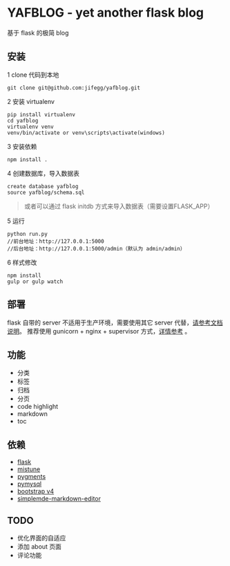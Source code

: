 # YAFBLOG - yet another flask blog
基于 flask 的极简 blog

## 安装

1 clone 代码到本地
```
git clone git@github.com:jifegg/yafblog.git
```

2 安装 virtualenv
```
pip install virtualenv
cd yafblog
virtualenv venv
venv/bin/activate or venv\scripts\activate(windows)
```

3 安装依赖
```
npm install .
```

4 创建数据库，导入数据表
```
create database yafblog
source yafblog/schema.sql
```
> 或者可以通过 flask initdb 方式来导入数据表（需要设置FLASK_APP）

5 运行
```
python run.py
//前台地址：http://127.0.0.1:5000
//后台地址：http://127.0.0.1:5000/admin（默认为 admin/admin）
```

6 样式修改
```
npm install
gulp or gulp watch
```

## 部署
flask 自带的 server 不适用于生产环境，需要使用其它 server 代替，[请参考文档说明](http://flask.pocoo.org/docs/0.12/deploying/#deployment)。
推荐使用 gunicorn + nginx + supervisor 方式，[详情参考](http://blog.gutown.com/article/2) 。


## 功能
* 分类
* 标签
* 归档
* 分页
* code highlight
* markdown
* toc


## 依赖
* [flask](https://github.com/pallets/flask)
* [mistune](https://github.com/lepture/mistune)
* [pygments](http://pygments.org/)
* [pymysql](https://github.com/PyMySQL/PyMySQL)
* [bootstrap v4](https://github.com/twbs/bootstrap)
* [simplemde-markdown-editor](https://github.com/NextStepWebs/simplemde-markdown-editor)

## TODO
* 优化界面的自适应
* 添加 about 页面
* 评论功能
